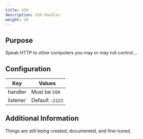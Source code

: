 ```yaml
---
title: SSH
description: SSH Handler
weight: 10
---
```


## Purpose

Speak HTTP to other computers you may or may not control....

## Configuration

| Key                   | Values                                                                                                                                                                                                                                                        |
|-----------------------|---------------------------------------------------------------------------------------------------------------------------------------------------------------------------------------------------------------------------------------------------------------|
| handler               | Must be `SSH`                                                                                                                                                                                                                                                 |
| listener              | Default `:2222`                                                                                                                                                                                                                                               |

## Additional Information

Things are still being created, documented, and fine-tuned.
